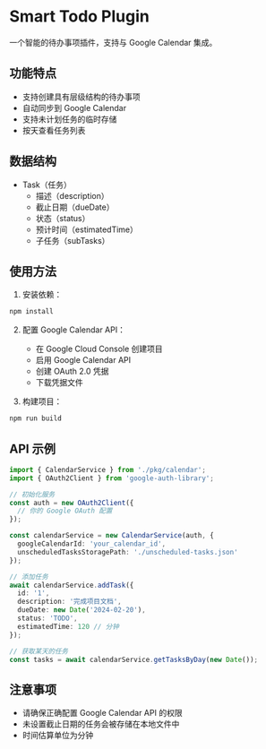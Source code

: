 # Smart Todo Plugin

一个智能的待办事项插件，支持与 Google Calendar 集成。

## 功能特点

- 支持创建具有层级结构的待办事项
- 自动同步到 Google Calendar
- 支持未计划任务的临时存储
- 按天查看任务列表

## 数据结构

- Task（任务）
  - 描述（description）
  - 截止日期（dueDate）
  - 状态（status）
  - 预计时间（estimatedTime）
  - 子任务（subTasks）

## 使用方法

1. 安装依赖：
```bash
npm install
```

2. 配置 Google Calendar API：
   - 在 Google Cloud Console 创建项目
   - 启用 Google Calendar API
   - 创建 OAuth 2.0 凭据
   - 下载凭据文件

3. 构建项目：
```bash
npm run build
```

## API 示例

```typescript
import { CalendarService } from './pkg/calendar';
import { OAuth2Client } from 'google-auth-library';

// 初始化服务
const auth = new OAuth2Client({
  // 你的 Google OAuth 配置
});

const calendarService = new CalendarService(auth, {
  googleCalendarId: 'your_calendar_id',
  unscheduledTasksStoragePath: './unscheduled-tasks.json'
});

// 添加任务
await calendarService.addTask({
  id: '1',
  description: '完成项目文档',
  dueDate: new Date('2024-02-20'),
  status: 'TODO',
  estimatedTime: 120 // 分钟
});

// 获取某天的任务
const tasks = await calendarService.getTasksByDay(new Date());
```

## 注意事项

- 请确保正确配置 Google Calendar API 的权限
- 未设置截止日期的任务会被存储在本地文件中
- 时间估算单位为分钟
